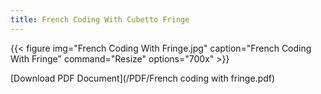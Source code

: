 ```yaml
---
title: French Coding With Cubetto Fringe
---
```



{{< figure
img="French Coding With Fringe.jpg"
caption="French Coding With Fringe"
command="Resize"
options="700x" >}}

[Download PDF Document](/PDF/French coding with fringe.pdf)
